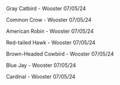 Gray Catbird - Wooster 07/05/24

Common Crow - Wooster 07/05/24

American Robin - Wooster 07/05/24

Red-tailed Hawk - Wooster 07/05/24

Brown-Headed Cowbird - Wooster 07/05/24

Blue Jay - Wooster 07/05/24

Cardinal - Wooster 07/05/24
